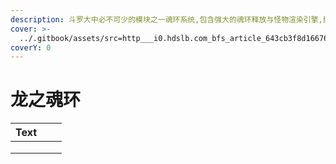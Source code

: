 ```yaml
---
description: 斗罗大中必不可少的模块之一魂环系统,包含强大的魂环释放与怪物渲染引擎,掉落引擎,吸收引擎,可谓是三位一体,极品插件。
cover: >-
  ../.gitbook/assets/src=http___i0.hdslb.com_bfs_article_643cb3f8d166763b7f2ea894adeffe7b93301acb.jpg&refer=http___i0.hdslb.jpg
coverY: 0
---
```


# 龙之魂环

| Text |   |   |
| ---- | - | - |
|      |   |   |
|      |   |   |
|      |   |   |
